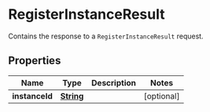 

# RegisterInstanceResult

Contains the response to a <code>RegisterInstanceResult</code> request.

## Properties

| Name | Type | Description | Notes |
|------------ | ------------- | ------------- | -------------|
|**instanceId** | [**String**](String.md) |  |  [optional] |



